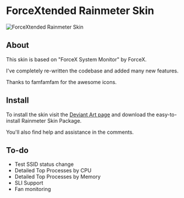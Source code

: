 # ForceXtended Rainmeter Skin

![ForceXtended Rainmeter Skin](http://pre15.deviantart.net/feba/th/pre/i/2012/128/8/6/forcextended_rainmeter_skin_by_mallchin-d4yytoj.jpg "ForceXtended Rainmeter Skin")

## About

This skin is based on "ForceX System Monitor" by ForceX.

I've completely re-written the codebase and added many new features.

Thanks to famfamfam for the awesome icons.

## Install

To install the skin visit the [Deviant Art page](http://mallchin.deviantart.com/art/ForceXtended-Rainmeter-Skin-300596419) and download the easy-to-install Rainmeter Skin Package.

You'll also find help and assistance in the comments.

## To-do

  * Test SSID status change
  * Detailed Top Processes by CPU
  * Detailed Top Processes by Memory
  * SLI Support
  * Fan monitoring
